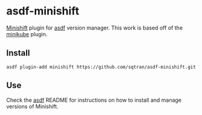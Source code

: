 # asdf-minishift

[Minishift](https://github.com/minishift/minishift) plugin for [asdf](https://github.com/asdf-vm/asdf) version manager.  This work is based off of the [minikube](https://github.com/alvarobp/asdf-minikube) plugin.

## Install

```
asdf plugin-add minishift https://github.com/sqtran/asdf-minishift.git
```

## Use

Check the [asdf](https://github.com/asdf-vm/asdf) README for instructions on how to install and manage versions of Minishift.